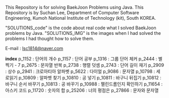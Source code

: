 This Repository is for solving BaekJoon Problems using Java.
This Repository is by Suchan Lee,
Department of Computer Software Engineering,
Kumoh National Institute of Technology (kit), South KOREA.

"SOLUTIONS_code" is the code about real code what I solved BaekJoon problems by Java.
"SOLUTIONS_IMG" is the images when I had solved the problems I had thought how to solve them.

E-mail : lsc1814@naver.com

**index**
p_1152 : 단어의 개수
p_1157 : 단어 공부
p_1316 : 그룹 단어 체커
p_2444 : 별 찍기 - 7
p_2675 : 문자열 반복
p_2738 : 행렬 덧셈
p_2743 : 단어 길이 재기
p_2909 : 상수
p_2941 : 크로아티아 알파벳
p_5622 : 다이얼
p_9086 : 문자열
p_10798 : 세로읽기
p_10809 : 알파벳 찾기
p_10810 : 공 넣기
p_10811 : 바구니 뒤집기
p_10812 : 바구니 순서 바꾸기
p_10813 : 공 바꾸기
p_10988 : 팰린드롬인지 확인하기
p_11654 : 아스키 코드
p_11720 : 숫자의 합
p_25206 : 너의 평점은
p_27866 : 문자와 문자열
